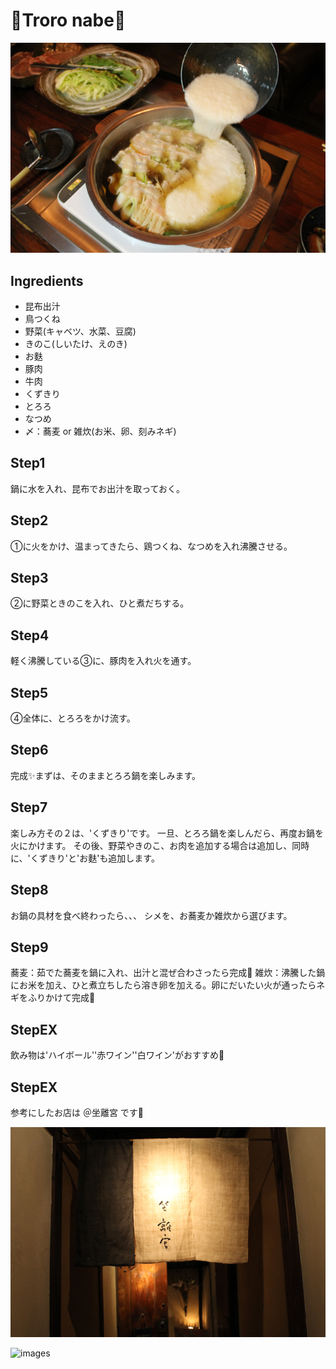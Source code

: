 # 🍲Troro nabe🥔
![Alt text](image.png)

## Ingredients

- 昆布出汁
- 鳥つくね
- 野菜(キャベツ、水菜、豆腐)
- きのこ(しいたけ、えのき)
- お麩
- 豚肉
- 牛肉
- くずきり
- とろろ
- なつめ
- 〆：蕎麦 or 雑炊(お米、卵、刻みネギ)

## Step1
鍋に水を入れ、昆布でお出汁を取っておく。

## Step2
①に火をかけ、温まってきたら、鶏つくね、なつめを入れ沸騰させる。

## Step3
②に野菜ときのこを入れ、ひと煮だちする。

## Step4
軽く沸騰している③に、豚肉を入れ火を通す。

## Step5
④全体に、とろろをかけ流す。

## Step6
完成✨まずは、そのままとろろ鍋を楽しみます。

## Step7
楽しみ方その２は、'くずきり'です。
一旦、とろろ鍋を楽しんだら、再度お鍋を火にかけます。
その後、野菜やきのこ、お肉を追加する場合は追加し、同時に、'くずきり'と'お麩'も追加します。

## Step8
お鍋の具材を食べ終わったら、、、
シメを、お蕎麦か雑炊から選びます。

## Step9
蕎麦：茹でた蕎麦を鍋に入れ、出汁と混ぜ合わさったら完成🍜
雑炊：沸騰した鍋にお米を加え、ひと煮立ちしたら溶き卵を加える。卵にだいたい火が通ったらネギをふりかけて完成🍚

## StepEX
飲み物は'ハイボール''赤ワイン''白ワイン'がおすすめ🥂

## StepEX
参考にしたお店は ＠坐離宮 です🎵

![Alt text](image-1.png)


![images](https://github.com/ayumyonn/cooking-recipes/assets/146798257/376598ca-eac0-4b2d-b353-65baf746ba53)






